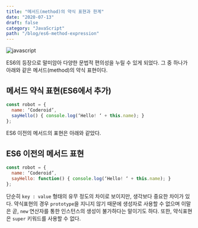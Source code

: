 ```yaml
---
title: "메서드(method)의 약식 표현과 한계"
date: "2020-07-13"
draft: false
category: "JavaScript"
path: "/blog/es6-method-expression"
---
```


![javascript](https://blog.martinwork.co.kr/images/javascript/javascript.png)

ES6의 등장으로 말미암아 다양한 문법적 편의성을 누릴 수 있게 되었다. 그 중 하나가 아래와 같은 메서드(method)의 약식 표현이다.

## 메서드 약식 표현(ES6에서 추가)

```javascript
const robot = {
  name: ‘Coderoid’,
  sayHello() { console.log(‘Hello! ‘ + this.name); }
};
```

ES6 이전의 메서드의 표현은 아래와 같았다.

## ES6 이전의 메서드 표현

```javascript
const robot = {
  name: ‘Coderoid’,
  sayHello: function() { console.log(‘Hello! ‘ + this.name); }
};
```

단순히 `key : value`  형태의 유무 정도의 차이로 보이지만, 생각보다 중요한 차이가 있다.
약식표현의 경우 `prototype`을 지니지 않기 때문에 생성자로 사용할 수 없으며 이말은 곧, `new` 연산자를 통한 인스턴스의 생성이 불가하다는 말이기도 하다. 또한, 약식표현은 `super` 키워드를 사용할 수 없다.
